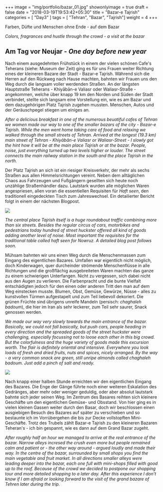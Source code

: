 +++
image = "img/portfolio/bazar_01.jpg"
showonlyimage = true
draft = false
date = "2018-03-19T19:53:42+05:30"
title = "Bazar-e Tajrish"
categories = [ "Day3" ]
tags = [ "Tehran", "Bazar", "Tajrish"]
weight = 4
+++

Farben, Düfte und Menschen ohne Ende - auf dem Bazar 

*Colors, fragrances and hustle through the crowd - a visit at the bazar*
<!--more-->

## Am Tag vor Neujar - *One day before new year*

Nach einem ausgedehnten Frühstück in einem der vielen schönen Cafe's Teherans (siehe: Museum der Zeit) ging es für uns Frauen weiter Richtung eines der kleineren Bazare der Stadt - Bazar-e Tajrish. 
Während sich die Herren auf den Rückweg nach Hause machten, bahnten wir Frauen uns den Weg durch die langsam voller werdenden Straßen. 
An der längsten Hauptstraße Teherans - Khiyābān-e Valiasr oder Waliasr-Straße - angekommen, welche über knapp 19 km den Norden und Süden der Stadt verbindet, stellte sich langsam eine Vorstellung ein, wie es am Bazar und dem dazugehörigen Platz Tajrish zugehen mussten. Menschen, Autos und der Geräuschpegel stiegen um einiges an.

*After a delicious breakfast in one of the numerous beuatiful cafes of Tehran we women made our way to one of the smaller bazars of the city - Bazar-e Tajrish. While the men went home taking care of food and relaxing we walked through the small streets of Tehran.
Arrived at the longest (19.3 km) main street of Tehran - Khiyābān-e Valiasr or Waliasr-Street - I slowly got the hint how it will be at the main place Tajrish or at the bazar. People, noise, just everything turned up two levels higher or louder. The street connects the main railway station in the south and the place Tajrish in the north.*

Der Platz Tajrish an sich ist ein riesiger Kreisverkehr, der mehr als sechs Straßen aus allen Himmelsrichtungen vereint. Neben dem alltäglichen Chaos aus Fahrzeugen und Fußgängern gesellten sich heute noch unzählige Straßenhändler dazu. Lautstark wurden alle möglichen Waren angespriesen, allen voran die essentiellen Requisiten für *Haft seen*, den traditionell eingedeckten Tisch zum Jahreswechsel. Ein detailierter Bericht folgt in einem der nächsten Blogpost.

<img align = "center" src="/img/portfolio/Bazar_C1.png">

*The central place Tajrish itself is a huge roundabout traffic combining more than six streets. Besides the regular circus of cars, motorbikes and pedestrians today hundred of street huckster offered all kind of goods adding another level of noise. Most important the requisites for the traditional table called haft seen for Nowruz. A detailed blog post follows soon.*

Mühsam bahnten wir uns einen Weg durch die Menschenmassen zum Eingang des eigentlichen Bazares. Umfallen war eigentlich nicht möglich, doch Kinderwagen, quer durcheinder strömende Menschenflüsse in alle Richtungen und die großflächig ausgebreiteten Waren machten das ganze zu einem schwierigen Unterfangen. Nicht zu vergessen, sich dabei nicht aus den Augen zu verlieren. Die Farbenpracht und die bunte Vielfalt entschädigten jedoch für den einen oder anderen Tritt den man auf dem Weg einstecken musste. Blumen, Obst, Gemüse, Gewürze, Nüsse - alles zu kunstvollen Türmen aufgestapelt und zum Teil liebevoll dekoriert. Die grünen Früchte sind übrigens unreife Mandeln (persisch: *chaghaleh badoum*), die hier im Iran als sehr leckerer, zum Teil sehr saurer, Snack genossen werden.  

*We made our way very slowly towards the main entrance of the bazar. Basically, we could not fall basically, but push cars, people heading in every direction and the spreaded goods of the street huckster were challenging, especially focussing not to loose each other in this big crowd.
But the colorfulness and the huge variety of goods made this excursion worth. The flair is definitely oriental and intensive. Everywhere you look loads of fresh and dried fruits, nuts and spices, nicely arranged. By the way - a very common snack are green, still unripe almonds called chaghaleh badoum. Just add a pinch of salt and ready.* 

<img align = "center" src="/img/portfolio/Bazar_C2.png">

Nach knapp einer halben Stunde erreichten wir den eigentlichen Eingang des Bazares. Die Enge der Gänge führte noch einer weiteren Eskalation des Gedränges, aber mehr oder weniger geduldig, oder aber absolut lautstark bahnte sich jeder seinen Weg. Im Zentrum des Basares reihten sich kleinere Geschäfte um den eigentlichen Gemüse- und Obsstand. Von hier ging es in vielen kleinen Gassen weiter durch den Basar, doch wir beschlossen einen ausgiebigen Besuch des Bazares auf später zu verschieben und so bestaunte ich im Vorrübergehen die bis zur Decke vollstopften Mini-Geschäfte. Trotz des Trubels zählt Bazar-e Tajrish zu den kleineren Bazaren Teheran's - ich bin gespannt, wie es dann auf dem Grand Bazar zugeht.

*After roughly half an hour we managed to arrive at the real entrance of the bazar. Narrow alleys incresed the crush even more but people remained calm and patient or - the other way around - argued loudly and made their way. In the centre of the bazar, surrounded by small shops you find the main vegetable and fruit market. In all directions smaller alleys were leading deeper into the bazar, each one full with mini-shops filled with good up to the roof. Because of the crowd we decided to postpone our shopping tour and more detailed shopping to a later day. After this experience I don't know if I am afraid or looking forward to the visit of the grand bazare of Tehren later during the trip.*


